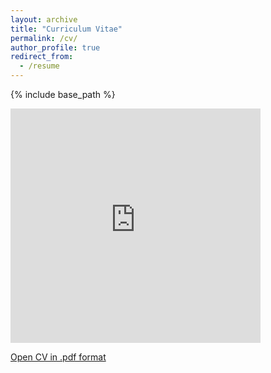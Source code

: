 ```yaml
---
layout: archive
title: "Curriculum Vitae"
permalink: /cv/
author_profile: true
redirect_from:
  - /resume
---
```


{% include base_path %}

<embed src="https://drive.google.com/viewerng/viewer?embedded=true&url=https://camerontracy.github.io/files/CV_16_Feb_24.pdf" width="400" height="375">

[Open CV in .pdf format](https://camerontracy.github.io/files/CV_16_Feb_24.pdf)
